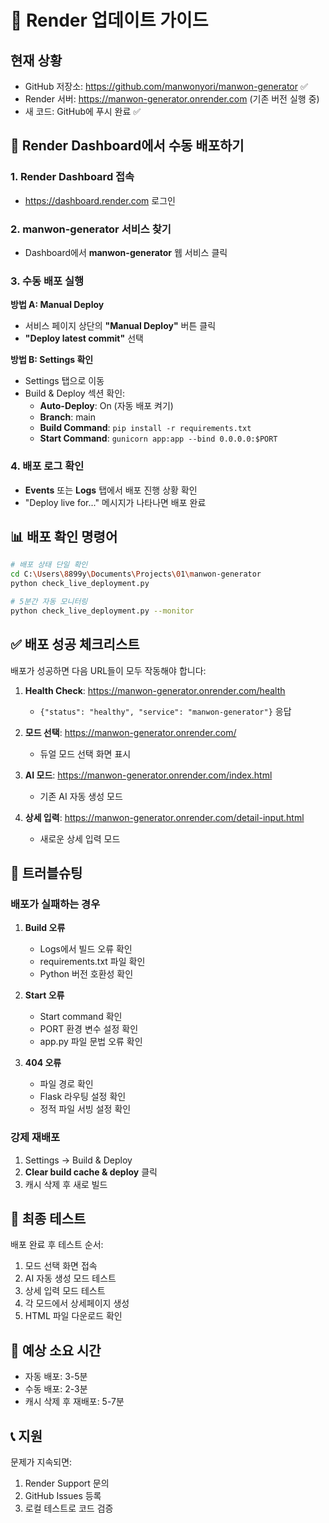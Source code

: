# 🔄 Render 업데이트 가이드

## 현재 상황
- GitHub 저장소: https://github.com/manwonyori/manwon-generator ✅
- Render 서버: https://manwon-generator.onrender.com (기존 버전 실행 중)
- 새 코드: GitHub에 푸시 완료 ✅

## 🚀 Render Dashboard에서 수동 배포하기

### 1. Render Dashboard 접속
- https://dashboard.render.com 로그인

### 2. manwon-generator 서비스 찾기
- Dashboard에서 **manwon-generator** 웹 서비스 클릭

### 3. 수동 배포 실행
**방법 A: Manual Deploy**
- 서비스 페이지 상단의 **"Manual Deploy"** 버튼 클릭
- **"Deploy latest commit"** 선택

**방법 B: Settings 확인**
- Settings 탭으로 이동
- Build & Deploy 섹션 확인:
  - **Auto-Deploy**: On (자동 배포 켜기)
  - **Branch**: main
  - **Build Command**: `pip install -r requirements.txt`
  - **Start Command**: `gunicorn app:app --bind 0.0.0.0:$PORT`

### 4. 배포 로그 확인
- **Events** 또는 **Logs** 탭에서 배포 진행 상황 확인
- "Deploy live for..." 메시지가 나타나면 배포 완료

## 📊 배포 확인 명령어

```bash
# 배포 상태 단일 확인
cd C:\Users\8899y\Documents\Projects\01\manwon-generator
python check_live_deployment.py

# 5분간 자동 모니터링
python check_live_deployment.py --monitor
```

## ✅ 배포 성공 체크리스트

배포가 성공하면 다음 URL들이 모두 작동해야 합니다:

1. **Health Check**: https://manwon-generator.onrender.com/health
   - `{"status": "healthy", "service": "manwon-generator"}` 응답

2. **모드 선택**: https://manwon-generator.onrender.com/
   - 듀얼 모드 선택 화면 표시

3. **AI 모드**: https://manwon-generator.onrender.com/index.html
   - 기존 AI 자동 생성 모드

4. **상세 입력**: https://manwon-generator.onrender.com/detail-input.html
   - 새로운 상세 입력 모드

## 🔧 트러블슈팅

### 배포가 실패하는 경우
1. **Build 오류**
   - Logs에서 빌드 오류 확인
   - requirements.txt 파일 확인
   - Python 버전 호환성 확인

2. **Start 오류**
   - Start command 확인
   - PORT 환경 변수 설정 확인
   - app.py 파일 문법 오류 확인

3. **404 오류**
   - 파일 경로 확인
   - Flask 라우팅 설정 확인
   - 정적 파일 서빙 설정 확인

### 강제 재배포
1. Settings → Build & Deploy
2. **Clear build cache & deploy** 클릭
3. 캐시 삭제 후 새로 빌드

## 📱 최종 테스트

배포 완료 후 테스트 순서:
1. 모드 선택 화면 접속
2. AI 자동 생성 모드 테스트
3. 상세 입력 모드 테스트
4. 각 모드에서 상세페이지 생성
5. HTML 파일 다운로드 확인

## 🎯 예상 소요 시간
- 자동 배포: 3-5분
- 수동 배포: 2-3분
- 캐시 삭제 후 재배포: 5-7분

## 📞 지원
문제가 지속되면:
1. Render Support 문의
2. GitHub Issues 등록
3. 로컬 테스트로 코드 검증